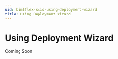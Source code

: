```yaml
---
uid: bimlflex-ssis-using-deployment-wizard
title: Using Deployment Wizard
---
```

# Using Deployment Wizard

Coming Soon